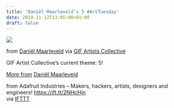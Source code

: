```yaml
---
title: 'Daniël Maarleveld’s 5 #ArtTuesday'
date: 2019-11-12T13:05:00+01:00
draft: false
---
```


![](https://cdn-blog.adafruit.com/uploads/2019/11/tumblr_ffc7c516b30f3fb8a886e8e216ca7200_6180b104_1280-480x480.gif)

from [Daniël Maarleveld](https://danielmaarleveld.tumblr.com) via [GIF Artists Collective](https://gifartistscollective.tumblr.com/post/188915994693/danielmaarleveld-5-made-in-javascript-paperjs)

GIF Artist Collective’s current theme: 5!

[More from](https://danielmaarleveld.tumblr.com) [Daniël Maarleveld](https://danielmaarleveld.tumblr.com)

  
  
from Adafruit Industries – Makers, hackers, artists, designers and engineers! https://ift.tt/2NHcHjn  
via [IFTTT](https://ifttt.com/?ref=da&site=blogger)